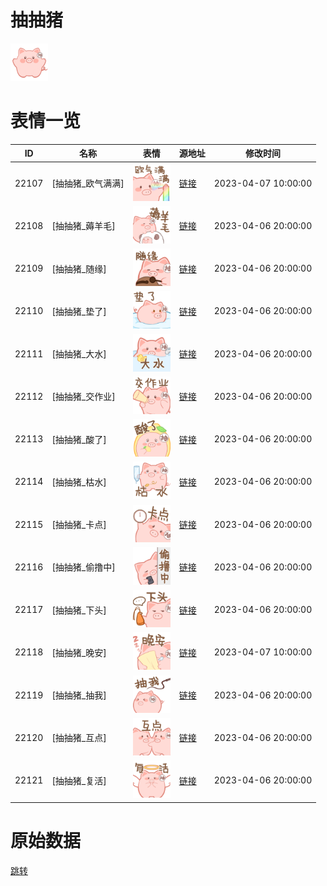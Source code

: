 # 抽抽猪

<img src="./cover.png" height="60" alt="cover" />

# 表情一览

|ID|名称|表情|源地址|修改时间|
|----|----|----|----|----|
|22107|[抽抽猪_欧气满满]|<img src="./pic/022107_%5B抽抽猪_欧气满满%5D.png" height="60" alt="欧气满满"/>|[链接](https://i0.hdslb.com/bfs/garb/7ea2ec4b2da20e9beda43117aad8f13616de8efb.png)|2023-04-07 10:00:00|
|22108|[抽抽猪_薅羊毛]|<img src="./pic/022108_%5B抽抽猪_薅羊毛%5D.png" height="60" alt="薅羊毛"/>|[链接](https://i0.hdslb.com/bfs/garb/cd09aae25c932169fcac45e6765f08d2367d073e.png)|2023-04-06 20:00:00|
|22109|[抽抽猪_随缘]|<img src="./pic/022109_%5B抽抽猪_随缘%5D.png" height="60" alt="随缘"/>|[链接](https://i0.hdslb.com/bfs/garb/f33220276ca260a0ee67fc09e16c14aa304bae48.png)|2023-04-06 20:00:00|
|22110|[抽抽猪_垫了]|<img src="./pic/022110_%5B抽抽猪_垫了%5D.png" height="60" alt="垫了"/>|[链接](https://i0.hdslb.com/bfs/garb/80383823b6319421dd7fe35e6a34a0114a64b76f.png)|2023-04-06 20:00:00|
|22111|[抽抽猪_大水]|<img src="./pic/022111_%5B抽抽猪_大水%5D.png" height="60" alt="大水"/>|[链接](https://i0.hdslb.com/bfs/garb/88ea61208cdc75de47c48c3f6057cbd2f1affd9c.png)|2023-04-06 20:00:00|
|22112|[抽抽猪_交作业]|<img src="./pic/022112_%5B抽抽猪_交作业%5D.png" height="60" alt="交作业"/>|[链接](https://i0.hdslb.com/bfs/garb/486d804fdff018359e0b321d30bf7a7db1d0a323.png)|2023-04-06 20:00:00|
|22113|[抽抽猪_酸了]|<img src="./pic/022113_%5B抽抽猪_酸了%5D.png" height="60" alt="酸了"/>|[链接](https://i0.hdslb.com/bfs/garb/f6ed0e1b7b23f0a0a3197369becc238e74b782b4.png)|2023-04-06 20:00:00|
|22114|[抽抽猪_枯水]|<img src="./pic/022114_%5B抽抽猪_枯水%5D.png" height="60" alt="枯水"/>|[链接](https://i0.hdslb.com/bfs/garb/268342dad7130133975dcb18323028564ddb88f1.png)|2023-04-06 20:00:00|
|22115|[抽抽猪_卡点]|<img src="./pic/022115_%5B抽抽猪_卡点%5D.png" height="60" alt="卡点"/>|[链接](https://i0.hdslb.com/bfs/garb/4f460adbc0dc761708035d6ed4b48404d7030f83.png)|2023-04-06 20:00:00|
|22116|[抽抽猪_偷撸中]|<img src="./pic/022116_%5B抽抽猪_偷撸中%5D.png" height="60" alt="偷撸中"/>|[链接](https://i0.hdslb.com/bfs/garb/4442f60542c232a201c8539a617c47ca4c8094f9.png)|2023-04-06 20:00:00|
|22117|[抽抽猪_下头]|<img src="./pic/022117_%5B抽抽猪_下头%5D.png" height="60" alt="下头"/>|[链接](https://i0.hdslb.com/bfs/garb/bb4c9b2c1773bcbcdfca1df473019dfc738ae773.png)|2023-04-06 20:00:00|
|22118|[抽抽猪_晚安]|<img src="./pic/022118_%5B抽抽猪_晚安%5D.png" height="60" alt="晚安"/>|[链接](https://i0.hdslb.com/bfs/garb/479759605b7f93aafafd108dd7118cdde5ce7b95.png)|2023-04-07 10:00:00|
|22119|[抽抽猪_抽我]|<img src="./pic/022119_%5B抽抽猪_抽我%5D.png" height="60" alt="抽我"/>|[链接](https://i0.hdslb.com/bfs/garb/0ad7c5199133677de2227f2ba920bf5a1b1f42d6.png)|2023-04-06 20:00:00|
|22120|[抽抽猪_互点]|<img src="./pic/022120_%5B抽抽猪_互点%5D.png" height="60" alt="互点"/>|[链接](https://i0.hdslb.com/bfs/garb/988062d3993cb70910d9ddbf4c82b5b7ac890e64.png)|2023-04-06 20:00:00|
|22121|[抽抽猪_复活]|<img src="./pic/022121_%5B抽抽猪_复活%5D.png" height="60" alt="复活"/>|[链接](https://i0.hdslb.com/bfs/garb/d591e44875174a191a41de04a64d42c8c49ba702.png)|2023-04-06 20:00:00|

# 原始数据

[跳转](./raw.json)


